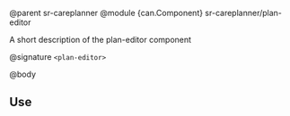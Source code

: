 @parent sr-careplanner
@module {can.Component} sr-careplanner/plan-editor <plan-editor>

A short description of the plan-editor component

@signature `<plan-editor>`

@body

## Use

